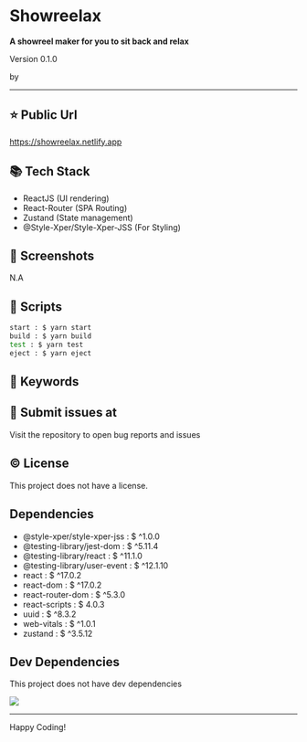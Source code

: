 # Showreelax

**A showreel maker for you to sit back and relax**

<p>Version 0.1.0</p>
<p>by </p>

<hr/>

## ⭐ Public Url

https://showreelax.netlify.app

## 📚 Tech Stack

- ReactJS (UI rendering)
- React-Router (SPA Routing)
- Zustand (State management)
- @Style-Xper/Style-Xper-JSS (For Styling)

## 📸 Screenshots

N.A

## 📜 Scripts

```sh
start : $ yarn start
build : $ yarn build
test : $ yarn test
eject : $ yarn eject

```

## 🔑 Keywords

## 👾 Submit issues at

Visit the repository to open bug reports and issues

## ©️ License

This project does not have a license.

## Dependencies

- @style-xper/style-xper-jss : $ ^1.0.0
- @testing-library/jest-dom : $ ^5.11.4
- @testing-library/react : $ ^11.1.0
- @testing-library/user-event : $ ^12.1.10
- react : $ ^17.0.2
- react-dom : $ ^17.0.2
- react-router-dom : $ ^5.3.0
- react-scripts : $ 4.0.3
- uuid : $ ^8.3.2
- web-vitals : $ ^1.0.1
- zustand : $ ^3.5.12

## Dev Dependencies

This project does not have dev dependencies

<img src="https://cdn.dribbble.com/users/2401141/screenshots/5487982/developers-gif-showcase.gif"/>

<hr/>
Happy Coding!
